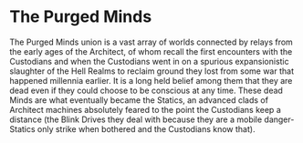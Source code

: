 # The Purged Minds

The Purged Minds union is a vast array of worlds connected by relays from the early ages of the Architect, of whom recall the first encounters with the Custodians and when the Custodians went in on a spurious expansionistic slaughter of the Hell Realms to reclaim ground they lost from some war that happened millennia earlier.  It is a long held belief among them that they are dead even if they could choose to be conscious at any time.  These dead Minds are what eventually became the Statics, an advanced clads of Architect machines absolutely feared to the point the Custodians keep a distance (the Blink Drives they deal with because they are a mobile danger- Statics only strike when bothered and the Custodians know that).
